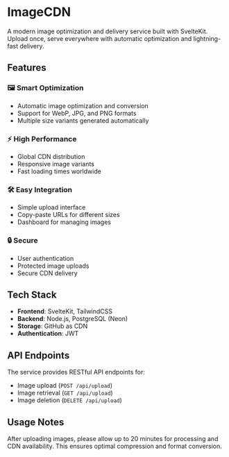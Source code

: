 # ImageCDN

A modern image optimization and delivery service built with SvelteKit. Upload once, serve everywhere with automatic optimization and lightning-fast delivery.

## Features

### 🖼️ Smart Optimization

- Automatic image optimization and conversion
- Support for WebP, JPG, and PNG formats
- Multiple size variants generated automatically

### ⚡ High Performance

- Global CDN distribution
- Responsive image variants
- Fast loading times worldwide

### 🛠️ Easy Integration

- Simple upload interface
- Copy-paste URLs for different sizes
- Dashboard for managing images

### 🔒 Secure

- User authentication
- Protected image uploads
- Secure CDN delivery

## Tech Stack

- **Frontend**: SvelteKit, TailwindCSS
- **Backend**: Node.js, PostgreSQL (Neon)
- **Storage**: GitHub as CDN
- **Authentication**: JWT

## API Endpoints

The service provides RESTful API endpoints for:

- Image upload (`POST /api/upload`)
- Image retrieval (`GET /api/upload`)
- Image deletion (`DELETE /api/upload`)

## Usage Notes

After uploading images, please allow up to 20 minutes for processing and CDN availability. This ensures optimal compression and format conversion.
